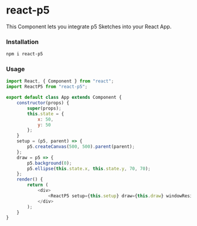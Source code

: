 # react-p5

This Component lets you integrate p5 Sketches into your React App.

### Installation

```bash
npm i react-p5
```

### Usage

```js
import React, { Component } from "react";
import ReactP5 from "react-p5";

export default class App extends Component {
    constructor(props) {
        super(props);
        this.state = {
            x: 50,
            y: 50
        };
    }
    setup = (p5, parent) => {
        p5.createCanvas(500, 500).parent(parent);
    };
    draw = p5 => {
        p5.background(0);
        p5.ellipse(this.state.x, this.state.y, 70, 70);
    };
    render() {
        return (
            <div>
                <ReactP5 setup={this.setup} draw={this.draw} windowResized={this.windowResized} />
            </div>
        );
    }
}
```
